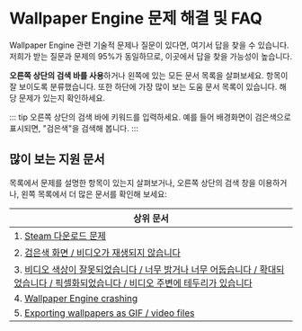 # Wallpaper Engine 문제 해결 및 FAQ
Wallpaper Engine 관련 기술적 문제나 질문이 있다면, 여기서 답을 찾을 수 있습니다. 저희가 받는 질문과 문제의 95%가 동일하므로, 이곳에서 답을 찾을 가능성이 높습니다.

**오른쪽 상단의 검색 바를 사용**하거나 왼쪽에 있는 모든 문서 목록을 살펴보세요. 항목이 잘 보이도록 분류했습니다. 또한 하단에 가장 많이 보는 도움 문서 목록이 있습니다. 해당 문제가 있는지 확인하세요.

::: tip
오른쪽 상단의 검색 바에 키워드를 입력하세요. 예를 들어 배경화면이 검은색으로 표시되면, "검은색"을 검색해 봅니다.
:::

## 많이 보는 지원 문서

목록에서 문제를 설명한 항목이 있는지 살펴보거나, 오른쪽 상단의 검색 창을 이용하거나, 왼쪽 목록에서 더 많은 문서를 확인해 보세요:

| **상위 문서**                                                                                              |
| ------------------------------------------------------------------------------------------------------ |
| 1. [Steam 다운로드 문제](steam/download.html)                                                                |
| 2. [검은색 화면 / 비디오가 재생되지 않습니다](noshow/notplaying.html)                                                   |
| 3. [비디오 색상이 잘못되었습니다 / 너무 밝거나 너무 어둡습니다 / 확대되었습니다 / 픽셀화되었습니다 / 비디오 주변에 테두리가 있습니다](videos/artifacts.html) |
| 4. [Wallpaper Engine crashing](crash/application.html)                                                 |
| 5. [Exporting wallpapers as GIF / video files](functionality/export.html)                              |